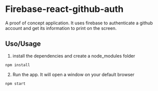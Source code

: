 
# Firebase-react-github-auth

A proof of concept application. It uses firebase to authenticate a github account and get its information to print on the screen.




## Uso/Usage
1) install the dependencies and create a node_modules folder
```javascript
npm install
```
2) Run the app. It will open a window on your default browser
```javascript
npm start
```

